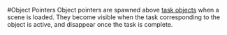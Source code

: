 #Object Pointers
Object pointers are spawned above [task objects](/valvevr/tasks/task-objects) when a scene is loaded. They become visible when the task corresponding to the object is active, and disappear once the task is complete.
